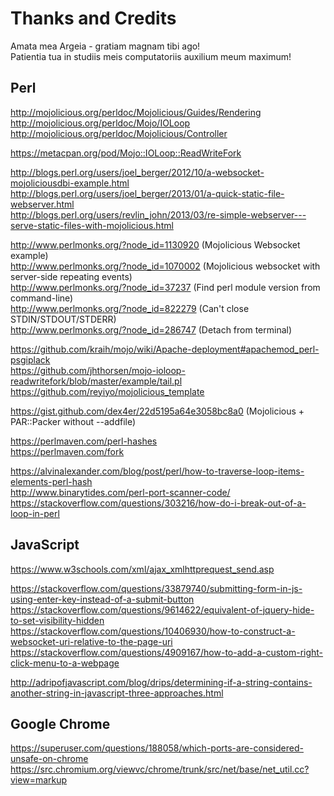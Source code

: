 # Thanks and Credits

Amata mea Argeia - gratiam magnam tibi ago!  
Patientia tua in studiis meis computatoriis auxilium meum maximum!  

## Perl

http://mojolicious.org/perldoc/Mojolicious/Guides/Rendering  
http://mojolicious.org/perldoc/Mojo/IOLoop  
http://mojolicious.org/perldoc/Mojolicious/Controller  

https://metacpan.org/pod/Mojo::IOLoop::ReadWriteFork  

http://blogs.perl.org/users/joel_berger/2012/10/a-websocket-mojoliciousdbi-example.html  
http://blogs.perl.org/users/joel_berger/2013/01/a-quick-static-file-webserver.html  
http://blogs.perl.org/users/revlin_john/2013/03/re-simple-webserver---serve-static-files-with-mojolicious.html  

http://www.perlmonks.org/?node_id=1130920 (Mojolicious Websocket example)  
http://www.perlmonks.org/?node_id=1070002 (Mojolicious websocket with server-side repeating events)  
http://www.perlmonks.org/?node_id=37237 (Find perl module version from command-line)  
http://www.perlmonks.org/?node_id=822279 (Can't close STDIN/STDOUT/STDERR)  
http://www.perlmonks.org/?node_id=286747 (Detach from terminal)  

https://github.com/kraih/mojo/wiki/Apache-deployment#apachemod_perl-psgiplack  
https://github.com/jhthorsen/mojo-ioloop-readwritefork/blob/master/example/tail.pl  
https://github.com/reyiyo/mojolicious_template  

https://gist.github.com/dex4er/22d5195a64e3058bc8a0 (Mojolicious + PAR::Packer without --addfile)  

https://perlmaven.com/perl-hashes  
https://perlmaven.com/fork  

https://alvinalexander.com/blog/post/perl/how-to-traverse-loop-items-elements-perl-hash  
http://www.binarytides.com/perl-port-scanner-code/  
https://stackoverflow.com/questions/303216/how-do-i-break-out-of-a-loop-in-perl  

## JavaScript

https://www.w3schools.com/xml/ajax_xmlhttprequest_send.asp  

https://stackoverflow.com/questions/33879740/submitting-form-in-js-using-enter-key-instead-of-a-submit-button  
https://stackoverflow.com/questions/9614622/equivalent-of-jquery-hide-to-set-visibility-hidden  
https://stackoverflow.com/questions/10406930/how-to-construct-a-websocket-uri-relative-to-the-page-uri  
https://stackoverflow.com/questions/4909167/how-to-add-a-custom-right-click-menu-to-a-webpage  

http://adripofjavascript.com/blog/drips/determining-if-a-string-contains-another-string-in-javascript-three-approaches.html  

## Google Chrome

https://superuser.com/questions/188058/which-ports-are-considered-unsafe-on-chrome  
https://src.chromium.org/viewvc/chrome/trunk/src/net/base/net_util.cc?view=markup  
